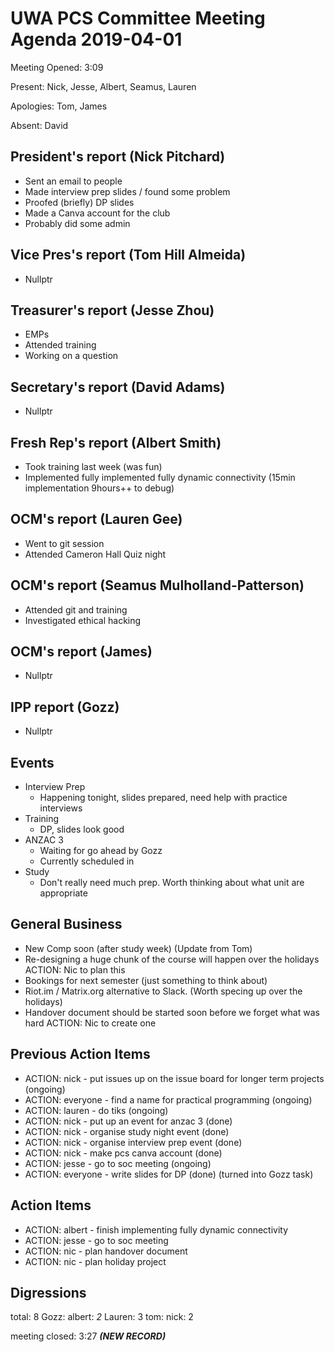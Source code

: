 # UWA PCS Committee Meeting Agenda 2019-04-01

Meeting Opened: 3:09

Present: Nick, Jesse, Albert, Seamus, Lauren

Apologies: Tom, James

Absent: David

## President's report (Nick Pitchard)

  - Sent an email to people
  - Made interview prep slides / found some problem
  - Proofed (briefly) DP slides
  - Made a Canva account for the club
  - Probably did some admin

## Vice Pres's report (Tom Hill Almeida)

  - Nullptr

## Treasurer's report (Jesse Zhou)

  - EMPs
  - Attended training
  - Working on a question

## Secretary's report (David Adams)

  - Nullptr 

## Fresh Rep's report (Albert Smith)

  - Took training last week (was fun)
  - Implemented fully implemented fully dynamic connectivity (15min implementation 9hours++ to debug)

## OCM's report (Lauren Gee)

  - Went to git session
  - Attended Cameron Hall Quiz night

## OCM's report (Seamus Mulholland-Patterson)

  - Attended git and training 
  - Investigated ethical hacking 

## OCM's report (James)

  - Nullptr

## IPP report (Gozz)

  - Nullptr

## Events

  - Interview Prep
    - Happening tonight, slides prepared, need help with practice interviews
  - Training
    - DP, slides look good
  - ANZAC 3 
    - Waiting for go ahead by Gozz
    - Currently scheduled in
  - Study
    - Don't really need much prep. Worth thinking about what unit are appropriate

## General Business
  - New Comp soon (after study week) (Update from Tom)
  - Re-designing a huge chunk of the course will happen over the holidays ACTION: Nic to plan this
  - Bookings for next semester (just something to think about)
  - Riot.im / Matrix.org alternative to Slack. (Worth specing up over the holidays)
  - Handover document should be started soon before we forget what was hard ACTION: Nic to create one


## Previous Action Items

- ACTION: nick - put issues up on the issue board for longer term projects (ongoing)
- ACTION: everyone - find a name for practical programming (ongoing)
- ACTION: lauren - do tiks (ongoing)
- ACTION: nick - put up an event for anzac 3 (done)
- ACTION: nick - organise study night event (done)
- ACTION: nick - organise interview prep event (done)
- ACTION: nick - make pcs canva account (done)
- ACTION: jesse - go to soc meeting (ongoing)
- ACTION: everyone - write slides for DP (done) (turned into Gozz task)


## Action Items
- ACTION: albert - finish implementing fully dynamic connectivity
- ACTION: jesse - go to soc meeting
- ACTION: nic - plan handover document
- ACTION: nic - plan holiday project

## Digressions

total: 8 
Gozz: 
albert: *2*
Lauren: 3
tom: 
nick: 2

meeting closed: 3:27 _**(NEW RECORD)**_
